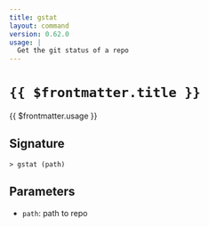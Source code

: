 ```yaml
---
title: gstat
layout: command
version: 0.62.0
usage: |
  Get the git status of a repo
---
```


# `{{ $frontmatter.title }}`

<div style='white-space: pre-wrap;'>{{ $frontmatter.usage }}</div>

## Signature

```> gstat (path)```

## Parameters

 -  `path`: path to repo
